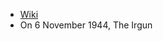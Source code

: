 - [Wiki](https://en.wikipedia.org/wiki/Walter_Guinness,_1st_Baron_Moyne\#Assassination)
- On 6 November 1944, The Irgun